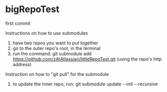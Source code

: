 # bigRepoTest

first commit

Instructions on how to use submodules

1. have two repos you want to put together
2. go to the outer repo's root, in the terminal
3. run the command:
    git submodule add https://github.com/zAtAtlassian/littleRepoTest.git
    (using the repo's http address)

Instruction on how to "git pull" for the submodule

1. to update the inner repo, run:
    git submodule update --init --recursive